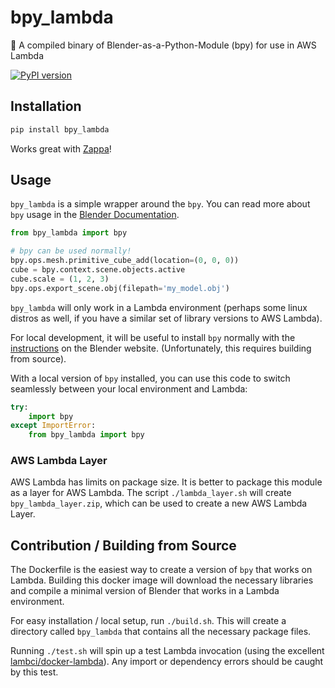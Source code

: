 # bpy_lambda
🎥 A compiled binary of Blender-as-a-Python-Module (bpy) for use in AWS Lambda

[![PyPI version](https://badge.fury.io/py/bpy_lambda.svg)](https://badge.fury.io/py/bpy_lambda)

## Installation

```sh
pip install bpy_lambda
```

Works great with [Zappa](https://github.com/Miserlou/Zappa/)!

## Usage

`bpy_lambda` is a simple wrapper around the `bpy`. You can read more about `bpy` usage in the [Blender Documentation](https://docs.blender.org/api/current/).

```python
from bpy_lambda import bpy

# bpy can be used normally!
bpy.ops.mesh.primitive_cube_add(location=(0, 0, 0))
cube = bpy.context.scene.objects.active
cube.scale = (1, 2, 3)
bpy.ops.export_scene.obj(filepath='my_model.obj')
```

`bpy_lambda` will only work in a Lambda environment (perhaps some linux distros as well, if you have a similar set of library versions to AWS Lambda).

For local development, it will be useful to install `bpy` normally with the [instructions](https://wiki.blender.org/index.php/User:Ideasman42/BlenderAsPyModule) on the Blender website. (Unfortunately, this requires building from source).

With a local version of `bpy` installed, you can use this code to switch seamlessly between your local environment and Lambda: 

```python
try:
    import bpy
except ImportError:
    from bpy_lambda import bpy
```

### AWS Lambda Layer

AWS Lambda has limits on package size. It is better to package this module as a layer for AWS Lambda. The script `./lambda_layer.sh` will create `bpy_lambda_layer.zip`, which can be used to create a new AWS Lambda Layer.

## Contribution / Building from Source

The Dockerfile is the easiest way to create a version of `bpy` that works on Lambda. Building this docker image will download the necessary libraries and compile a minimal version of Blender that works in a Lambda environment.

For easy installation / local setup, run `./build.sh`. This will create a directory called `bpy_lambda` that contains all the necessary package files.

Running `./test.sh` will spin up a test Lambda invocation (using the excellent [lambci/docker-lambda](https://github.com/lambci/docker-lambda)). Any import or dependency errors should be caught by this test.
